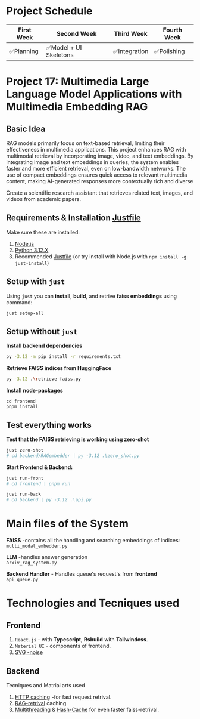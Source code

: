 # Project Schedule


| First Week    | Second Week   | Third Week   | Fourth Week |
| ------------- | ------------- |------------- |-------------|
| ✅Planning    | ✅Model + UI Skeletons | ✅Integration |  ✅Polishing   |
# Project 17: Multimedia Large Language Model Applications with Multimedia Embedding RAG


## Basic Idea
RAG models primarily focus on text-based retrieval, limiting their effectiveness in multimedia
applications. This project enhances RAG with multimodal retrieval by incorporating image, video, and
text embeddings. By integrating image and text embeddings in queries, the system enables faster and
more efficient retrieval, even on low-bandwidth networks. The use of compact embeddings ensures
quick access to relevant multimedia content, making AI-generated responses more contextually rich
and diverse

Create a scientific research assistant that retrieves related text, images, and videos from academic
papers.

## Requirements & Installation [Justfile](https://github.com/casey/just)
Make sure these are installed:
1. [Node.js](https://nodejs.org/en)
2. [Python 3.12.X](https://www.python.org/downloads/)
3. Recommended [Justfile](https://github.com/casey/just) (or try install with Node.js with `npm install -g just-install`)


## Setup with `just`

Using `just` you can **install**, **build**, and retrive **faiss embeddings** using command:
```just
just setup-all
```

## Setup without `just`
**Install backend dependencies**
```bash
py -3.12 -m pip install -r requirements.txt
```
**Retrieve FAISS indices from HuggingFace**
```bash
py -3.12 .\retrieve-faiss.py
```
**Install node-packages**
```
cd frontend
pnpm install
```

## Test everything works
**Test that the FAISS retrieving is working using zero-shot**
```bash
just zero-shot
# cd backend/RAGembedder | py -3.12 .\zero_shot.py
```

**Start Frontend & Backend:**
```bash
just run-front
# cd frontend | pnpm run
```
```bash
just run-back
# cd backend | py -3.12 .\api.py
```
# Main files of the System
**FAISS** -contains all the handling and searching embeddings of indices:\
`multi_modal_embedder.py`

**LLM** -handles answer generation\
`arxiv_rag_system.py`

**Backend Handler** - Handles queue's request's from **frontend**\
`api_queue.py`

# Technologies and Tecniques used
## Frontend
1. `React.js` - with **Typescript**, **Rsbuild** with **Tailwindcss**.
2. `Material UI` - components of frontend.
3. [SVG -noise](https://css-tricks.com/grainy-gradients/)


## Backend
Tecniques and Matrial arts used
1. [HTTP caching]() -for fast request retrival.
2. [RAG-retrival]() caching.
3. [Multithreading]() & [Hash-Cache]() for even faster faiss-retrival.
